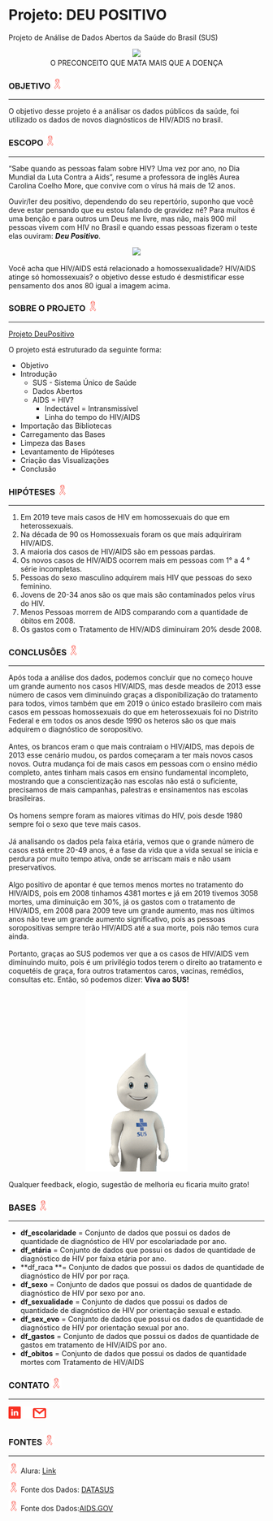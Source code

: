 # Projeto: DEU POSITIVO
Projeto de Análise de Dados Abertos da Saúde do Brasil (SUS)

<p align= "center">
<img src="https://github.com/JuniorTorresMTJ/temp/blob/main/image/DEU_POSITIVO.png" min-width="300px" max-width="200px" width="750px" > <br>O PRECONCEITO QUE MATA MAIS QUE A DOENÇA
</p>
 




### **OBJETIVO** <img width="20px" src="https://github.com/JuniorTorresMTJ/Projeto_DeuPositivo/blob/main/image/red-ribbon.png" /> 
***
O objetivo desse projeto é a análisar os dados públicos da saúde, foi utilizado os dados de novos diagnósticos de HIV/ADIS no brasil.

### **ESCOPO** <img width="20px" src="https://github.com/JuniorTorresMTJ/Projeto_DeuPositivo/blob/main/image/red-ribbon.png" /> 
***
 
“Sabe quando as pessoas falam sobre HIV? Uma vez por ano, no Dia Mundial da Luta Contra a Aids”, resume a professora de inglês Aurea Carolina Coelho More, que convive com o vírus há mais de 12 anos.

Ouvir/ler deu positivo, dependendo do seu repertório,  suponho que você deve estar pensando que eu estou falando de gravidez né? Para muitos é uma benção e para outros um Deus me livre, mas não, mais 900 mil pessoas vivem com HIV no Brasil e quando essas pessoas fizeram o teste elas ouviram: ***Deu Positivo***. 

<p align= "center">
<img  src="https://empoderadxs.com.br/wp-content/uploads/2018/12/xaids.jpg.pagespeed.ic_.0sTkZeTA22-300x169.jpg" /> 
</p>

Você acha que HIV/AIDS está relacionado a homossexualidade? HIV/AIDS atinge só homossexuais? o objetivo desse estudo é desmistificar esse pensamento dos anos 80 igual a imagem acima. 

 ### **SOBRE O PROJETO** <img width="20px" src="https://github.com/JuniorTorresMTJ/Projeto_DeuPositivo/blob/main/image/red-ribbon.png" /> 
***

[Projeto DeuPositivo](https://github.com/JuniorTorresMTJ/Projeto_DeuPositivo/blob/main/notebook/Projeto_DeuPositivo.ipynb)

<div align = "left">
O projeto está estruturado da seguinte forma: <br>
 
   * Objetivo
   * Introdução
      * SUS - Sistema Único de Saúde
      * Dados Abertos
      * AIDS = HIV?
         * Indectável = Intransmissível
         * Linha do tempo do HIV/AIDS
   * Importação das Bibliotecas
   * Carregamento das Bases
   * Limpeza das Bases
   * Levantamento de Hipóteses
   * Criação das Visualizações
   * Conclusão
</div>


### **HIPÓTESES** <img width="20px" src="https://github.com/JuniorTorresMTJ/Projeto_DeuPositivo/blob/main/image/red-ribbon.png" /> 
***
1.   Em 2019 teve mais casos de HIV em homossexuais do que em heterossexuais.
2.   Na década de 90 os Homossexuais foram os que mais  adquiriram HIV/AIDS.
3.   A maioria dos casos de HIV/AIDS são em pessoas pardas.
4.   Os novos casos de HIV/AIDS ocorrem mais em pessoas com 1° a 4 ° série incompletas.
5.   Pessoas do sexo masculino adquirem mais HIV que pessoas do sexo feminino.
6.   Jovens de 20-34 anos são os que mais são contaminados pelos vírus do HIV.
7.   Menos Pessoas morrem de AIDS comparando com a quantidade de óbitos em 2008.
8.   Os gastos com o Tratamento de HIV/AIDS diminuiram 20% desde 2008.


### **CONCLUSÕES** <img width="20px" src="https://github.com/JuniorTorresMTJ/Projeto_DeuPositivo/blob/main/image/red-ribbon.png" /> 
***

Após toda a análise dos dados, podemos concluir que no começo houve um grande aumento nos casos HIV/AIDS, mas desde meados de 2013 esse número de casos vem diminuindo graças a disponibilização do tratamento para todos, vimos também que em 2019 o único estado brasileiro com mais casos em pessoas homossexuais do que em heterossexuais foi no Distrito Federal e em todos os anos desde 1990 os heteros são os que mais adquirem o diagnóstico de soropositivo. <br><br>
Antes, os brancos eram o que mais contraiam o HIV/AIDS, mas depois de 2013 esse cenário mudou, os pardos começaram a ter mais novos casos novos. Outra mudança foi de mais casos em pessoas com o ensino médio completo, antes tinham mais casos em ensino fundamental incompleto, mostrando que a conscientização nas escolas não está o suficiente, precisamos de mais campanhas, palestras e ensinamentos nas escolas brasileiras. <br><br>
Os homens sempre foram as maiores vítimas do HIV, pois desde 1980 sempre foi o sexo que teve mais casos.  <br><br>
Já analisando os dados pela faixa etária, vemos que o grande número de casos está entre 20-49 anos, é a fase da vida que a vida sexual se inicia e perdura por muito tempo ativa, onde se arriscam mais e não usam preservativos. <br><br>
 Algo positivo de apontar é que temos menos mortes no tratamento do HIV/AIDS, pois em 2008 tinhamos 4381 mortes e já em 2019 tivemos 3058 mortes, uma diminuição em 30%, já os gastos com o tratamento de HIV/AIDS, em 2008 para 2009 teve um grande aumento, mas nos últimos anos não teve um grande aumento significativo, pois as pessoas soropositivas sempre terão HIV/AIDS até a sua morte, pois não temos cura ainda. <br><br>
Portanto, graças ao SUS podemos ver que a os casos de HIV/AIDS vem diminuindo muito, pois é um privilégio todos terem o direito ao tratamento e coquetéis de graça, fora outros tratamentos caros, vacinas, remédios, consultas etc. Então, só podemos dizer:  **Viva ao SUS!**


<p align= "center">
<img src="https://github.com/JuniorTorresMTJ/Projeto_DeuPositivo/blob/main/image/giphy%20(1).gif?raw=true" min-width="300px" max-width="200px" width="200px" >
</p>

<p align= "left">
Qualquer feedback, elogio, sugestão de melhoria eu ficaria muito grato!
</p>


### **BASES** <img width="20px" src="https://github.com/JuniorTorresMTJ/Projeto_DeuPositivo/blob/main/image/red-ribbon.png" /> 
***

*   **df_escolaridade** = Conjunto de dados que possui os dados de quantidade de diagnóstico de HIV por escolariadade por ano. <BR>
*   **df_etária** = Conjunto de dados que possui os dados de quantidade de diagnóstico de HIV por faixa etária por ano. <BR>
*   **df_raca **= Conjunto de dados que possui os dados de quantidade de diagnóstico de HIV por por raça. <BR>
*   **df_sexo** = Conjunto de dados que possui os dados de quantidade de diagnóstico de HIV por sexo por ano.<BR>
*   **df_sexualidade** = Conjunto de dados que possui os dados de quantidade de diagnóstico de HIV por orientação sexual e estado.<BR>
*   **df_sex_evo** = Conjunto de dados que possui os dados de quantidade de diagnóstico de HIV por orientação sexual por ano.<BR>
*   **df_gastos** = Conjunto de dados que possui os dados de quantidade de gastos em tratamento de HIV/AIDS por ano.
*   **df_obitos** = Conjunto de dados que possui os dados de quantidade mortes com Tratamento de HIV/AIDS


### **CONTATO** <img width="20px" src="https://github.com/JuniorTorresMTJ/Projeto_DeuPositivo/blob/main/image/red-ribbon.png" /> 
***
<a  href="https://www.linkedin.com/in/marivaldotorres/">
    <img align="left"alt="Junior Torres | Linkedin" width="24px" src="https://github.com/JuniorTorresMTJ/Projeto_DeuPositivo/blob/main/image/linkedin.png" />
  </a>

  <a href="https://www.instagram.com/callmejuniorr/">
    <img align="left" alt="Junior Torres | Instagram" width="24px" src="https://github.com/JuniorTorresMTJ/Projeto_DeuPositivo/blob/main/image/instagram.png" />
  </a>
  <a href="mailto:juniortorres.mth@gmail.com">
    <img align="left" alt="Junior Torres | Gmail" width="26px" src="https://github.com/JuniorTorresMTJ/Projeto_DeuPositivo/blob/main/image/gmail.png" />
  </a>
<br><br>


### **FONTES** <img width="20px" src="https://github.com/JuniorTorresMTJ/Projeto_DeuPositivo/blob/main/image/red-ribbon.png" /> 
***
 <img width="20px" src="https://github.com/JuniorTorresMTJ/Projeto_DeuPositivo/blob/main/image/red-ribbon.png" /> Alura: [Link](https://www.alura.com.br/)

<img width="20px" src="https://github.com/JuniorTorresMTJ/Projeto_DeuPositivo/blob/main/image/red-ribbon.png" /> Fonte dos Dados: [DATASUS](http://www2.datasus.gov.br/DATASUS/index.php?area=0202&id=11633&VObj=http://tabnet.datasus.gov.br/cgi/deftohtm.exe?sih/cnv/qi)

<img width="20px" src="https://github.com/JuniorTorresMTJ/Projeto_DeuPositivo/blob/main/image/red-ribbon.png" /> Fonte dos Dados:[AIDS.GOV](http://www2.aids.gov.br/cgi/deftohtm.exe?tabnet/br.def)
